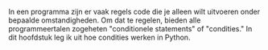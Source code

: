 In een programma zijn er vaak regels code die je alleen wilt uitvoeren
onder bepaalde omstandigheden. Om dat te regelen, bieden alle
programmeertalen zogeheten "conditionele statements" of "condities." In
dit hoofdstuk leg ik uit hoe condities werken in Python.
